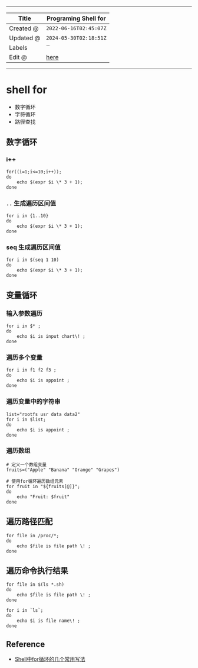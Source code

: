 -----

| Title     | Programing Shell for                                 |
| --------- | ---------------------------------------------------- |
| Created @ | `2022-06-16T02:45:07Z`                               |
| Updated @ | `2024-05-30T02:18:51Z`                               |
| Labels    | \`\`                                                 |
| Edit @    | [here](https://github.com/junxnone/xwiki/issues/101) |

-----

# shell for

  - 数字循环
  - 字符循环
  - 路径查找

## 数字循环

### i++

    for((i=1;i<=10;i++));
    do 
        echo $(expr $i \* 3 + 1);
    done

### `..` 生成遍历区间值

    for i in {1..10}
    do
        echo $(expr $i \* 3 + 1);
    done

### seq 生成遍历区间值

    for i in $(seq 1 10)
    do 
        echo $(expr $i \* 3 + 1);
    done

## 变量循环

### 输入参数遍历

    for i in $* ;
    do
        echo $i is input chart\! ;
    done

### 遍历多个变量

    for i in f1 f2 f3 ;
    do
        echo $i is appoint ;
    done

### 遍历变量中的字符串

    list="rootfs usr data data2"
    for i in $list;
    do
        echo $i is appoint ;
    done

### 遍历数组

    # 定义一个数组变量
    fruits=("Apple" "Banana" "Orange" "Grapes")
    
    # 使用for循环遍历数组元素
    for fruit in "${fruits[@]}"; 
    do
        echo "Fruit: $fruit"
    done

## 遍历路径匹配

    for file in /proc/*;
    do
        echo $file is file path \! ;
    done

## 遍历命令执行结果

    for file in $(ls *.sh)
    do
        echo $file is file path \! ;
    done

    for i in `ls`;
    do 
        echo $i is file name\! ;
    done

## Reference

  - [Shell中for循环的几个常用写法](https://blog.csdn.net/babyfish13/article/details/52981110)
